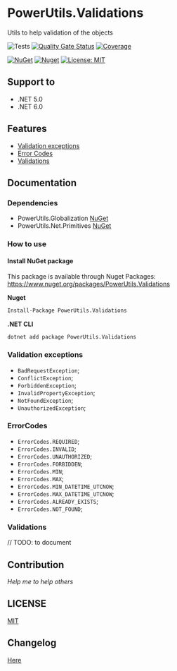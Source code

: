 # PowerUtils.Validations
Utils to help validation of the objects

![Tests](https://github.com/TechNobre/PowerUtils.Validations/actions/workflows/test-project.yml/badge.svg)
[![Quality Gate Status](https://sonarcloud.io/api/project_badges/measure?project=TechNobre_PowerUtils.Validations&metric=alert_status)](https://sonarcloud.io/summary/new_code?id=TechNobre_PowerUtils.Validations)
[![Coverage](https://sonarcloud.io/api/project_badges/measure?project=TechNobre_PowerUtils.Validations&metric=coverage)](https://sonarcloud.io/summary/new_code?id=TechNobre_PowerUtils.Validations)

[![NuGet](https://img.shields.io/nuget/v/PowerUtils.Validations.svg)](https://www.nuget.org/packages/PowerUtils.Validations)
[![Nuget](https://img.shields.io/nuget/dt/PowerUtils.Validations.svg)](https://www.nuget.org/packages/PowerUtils.Validations)
[![License: MIT](https://img.shields.io/github/license/TechNobre/PowerUtils.Validations.svg)](https://github.com/TechNobre/PowerUtils.Validations/blob/main/LICENSE)



## Support to
- .NET 5.0
- .NET 6.0



## Features
- [Validation exceptions](#validation-exceptions)
- [Error Codes](#Error-Codes)
- [Validations](#Validations)



## Documentation

### Dependencies

- PowerUtils.Globalization [NuGet](https://www.nuget.org/packages/PowerUtils.Globalization/)
- PowerUtils.Net.Primitives [NuGet](https://www.nuget.org/packages/PowerUtils.Net.Primitives/)


### How to use

#### Install NuGet package <a name="Installation"></a>
This package is available through Nuget Packages: https://www.nuget.org/packages/PowerUtils.Validations

**Nuget**
```bash
Install-Package PowerUtils.Validations
```

**.NET CLI**
```
dotnet add package PowerUtils.Validations
```



### Validation exceptions <a name="validation-exceptions"></a>
- `BadRequestException`;
- `ConflictException`;
- `ForbiddenException`;
- `InvalidPropertyException`;
- `NotFoundException`;
- `UnauthorizedException`;

### ErrorCodes <a name="Error-Codes"></a>
- `ErrorCodes.REQUIRED`;
- `ErrorCodes.INVALID`;
- `ErrorCodes.UNAUTHORIZED`;
- `ErrorCodes.FORBIDDEN`;
- `ErrorCodes.MIN`;
- `ErrorCodes.MAX`;
- `ErrorCodes.MIN_DATETIME_UTCNOW`;
- `ErrorCodes.MAX_DATETIME_UTCNOW`;
- `ErrorCodes.ALREADY_EXISTS`;
- `ErrorCodes.NOT_FOUND`;

### Validations <a name="Validations"></a>

// TODO: to document



## Contribution

*Help me to help others*




## LICENSE

[MIT](https://github.com/TechNobre/PowerUtils.Validations/blob/main/LICENSE)



## Changelog

[Here](./CHANGELOG.md)
